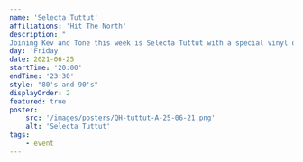 ```yaml
---
name: 'Selecta Tuttut'
affiliations: 'Hit The North'
description: "
Joining Kev and Tone this week is Selecta Tuttut with a special vinyl only selection of 80's and 90's music"
day: 'Friday'
date: 2021-06-25
startTime: '20:00'
endTime: '23:30'
style: "80's and 90's"
displayOrder: 2
featured: true
poster:
    src: '/images/posters/QH-tuttut-A-25-06-21.png'
    alt: 'Selecta Tuttut'
tags:
    - event
---
```

